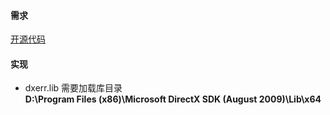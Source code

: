 ﻿#### 需求
[开源代码](https://github.com/openforeveryone/QGameController/tree/9ca4084a2510b5351453e6721b4aa1de27a142e2)

#### 实现
- dxerr.lib 需要加载库目录 \
  **D:\Program Files (x86)\Microsoft DirectX SDK (August 2009)\Lib\x64**